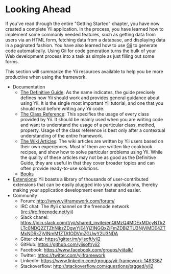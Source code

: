 Looking Ahead
=============

If you've read through the entire "Getting Started" chapter, you have now created a complete Yii application. In the process, you have learned how to implement some commonly
needed features, such as getting data from users via an HTML form, fetching data from a database, and
displaying data in a paginated fashion. You have also learned how to use [Gii](https://www.yiiframework.com/extension/yiisoft/yii2-gii/doc/guide) to generate
code automatically. Using Gii for code generation turns the bulk of your Web development process into a task as simple as just filling out some forms. 

This section will summarize the Yii resources available to help you be more productive when using the framework.

* Documentation
    - [The Definitive Guide](http://www.yiiframework.com/doc-2.0/guide-README.html):
      As the name indicates, the guide precisely defines how Yii should work and provides general guidance
      about using Yii. It is the single most important Yii tutorial, and one that you should read 
      before writing any Yii code.
    - [The Class Reference](http://www.yiiframework.com/doc-2.0/index.html):
      This specifies the usage of every class provided by Yii. It should be mainly used when you are writing
      code and want to understand the usage of a particular class, method, property. Usage of the class reference is best only after a contextual understanding of the entire framework.
    - [The Wiki Articles](http://www.yiiframework.com/wiki/?tag=yii2):
      The wiki articles are written by Yii users based on their own experiences. Most of them are written
      like cookbook recipes, and show how to solve particular problems using Yii. While the quality of these
      articles may not be as good as the Definitive Guide, they are useful in that they cover broader topics
      and can often provide ready-to-use solutions.
    - [Books](https://www.yiiframework.com/books)
* [Extensions](http://www.yiiframework.com/extensions/):
  Yii boasts a library of thousands of user-contributed extensions that can be easily plugged into your applications, thereby making your application development even faster and easier.
* Community
    - Forum: <http://www.yiiframework.com/forum/>
    - IRC chat: The #yii channel on the freenode network (<irc://irc.freenode.net/yii>)
    - Slack chanel: <https://join.slack.com/t/yii/shared_invite/enQtMzQ4MDExMDcyNTk2LTc0NDQ2ZTZhNjkzZDgwYjE4YjZlNGQxZjFmZDBjZTU3NjViMDE4ZTMxNDRkZjVlNmM1ZTA1ODVmZGUwY2U3NDA>
    - Gitter chat: <https://gitter.im/yiisoft/yii2>
    - GitHub: <https://github.com/yiisoft/yii2>
    - Facebook: <https://www.facebook.com/groups/yiitalk/>
    - Twitter: <https://twitter.com/yiiframework>
    - LinkedIn: <https://www.linkedin.com/groups/yii-framework-1483367>
    - Stackoverflow: <http://stackoverflow.com/questions/tagged/yii2>
